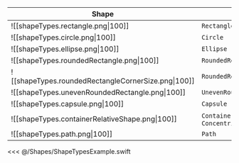 | Shape                                               |                                                 |
| --------------------------------------------------- | ----------------------------------------------- |
| ![[shapeTypes.rectangle.png\|100]]                  | `Rectangle`                                     |
| ![[shapeTypes.circle.png\|100]]                     | `Circle`                                        |
| ![[shapeTypes.ellipse.png\|100]]                    | `Ellipse`                                       |
| ![[shapeTypes.roundedRectangle.png\|100]]           | `RoundedRectangle`                              |
| ![[shapeTypes.roundedRectangleCornerSize.png\|100]] | `RoundedRectangle(cornerSize:)`                 |
| ![[shapeTypes.unevenRoundedRectangle.png\|100]]     | `UnevenRoundedRectangle`                        |
| ![[shapeTypes.capsule.png\|100]]                    | `Capsule`                                       |
| ![[shapeTypes.containerRelativeShape.png\|100]]     | `ContainerRelativeShape`, `ConcentricRectangle` |
| ![[shapeTypes.path.png\|100]]                       | `Path`                                          |

<<< @/Shapes/ShapeTypesExample.swift

